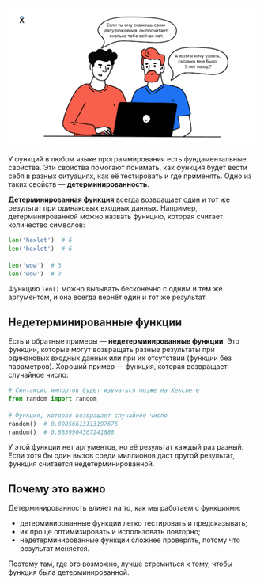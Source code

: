 ![Двое сидят и разговаривают о детерминированной функции](./assets/deterministic.png)

У функций в любом языке программирования есть фундаментальные свойства. Эти свойства помогают понимать, как функция будет вести себя в разных ситуациях, как её тестировать и где применять. Одно из таких свойств — **детерминированность**.

**Детерминированная функция** всегда возвращает один и тот же результат при одинаковых входных данных. Например, детерминированной можно назвать функцию, которая считает количество символов:

```python
len('hexlet')  # 6
len('hexlet')  # 6

len('wow')  # 3
len('wow')  # 3
```

Функцию `len()` можно вызывать бесконечно с одним и тем же аргументом, и она всегда вернёт один и тот же результат.

## Недетерминированные функции

Есть и обратные примеры — **недетерминированные функции**. Это функции, которые могут возвращать разные результаты при одинаковых входных данных или при их отсутствии (функции без параметров).  Хороший пример — функция, которая возвращает случайное число:

```python
# Синтаксис импортов будет изучаться позже на Хекслете
from random import random

# Функция, которая возвращает случайное число
random()  # 0.09856613113197676
random()  # 0.8839904367241888
```

У этой функции нет аргументов, но её результат каждый раз разный. Если хотя бы один вызов среди миллионов даст другой результат, функция считается недетерминированной.

## Почему это важно

Детерминированность влияет на то, как мы работаем с функциями:

- детерминированные функции легко тестировать и предсказывать;
- их проще оптимизировать и использовать повторно;
- недетерминированные функции сложнее проверять, потому что результат меняется.

Поэтому там, где это возможно, лучше стремиться к тому, чтобы функция была детерминированной.
